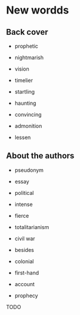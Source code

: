 # New wordds

## Back cover

* prophetic

* nightmarish

* vision

* timelier

* startling

* haunting

* convincing

* admonition

* lessen

## About the authors

* pseudonym

* essay

* political

* intense

* fierce

* totalitarianism

* civil war

* besides

* colonial

* first-hand

* account

* prophecy

TODO
